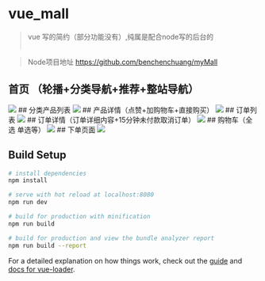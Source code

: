 # vue_mall

> vue 写的简约（部分功能没有）,纯属是配合node写的后台的<br/><br/>

> Node项目地址 https://github.com/benchenchuang/myMall

## 首页 （轮播+分类导航+推荐+整站导航）
 <img src="./src/assets/1-1.png"/>
## 分类产品列表
 <img src="./src/assets/1-2.png"/>
## 产品详情（点赞+加购物车+直接购买）
 <img src="./src/assets/1-3.png"/>
## 订单列表
 <img src="./src/assets/1-4.png"/>
## 订单详情（订单详细内容+15分钟未付款取消订单）
 <img src="./src/assets/1-5.png"/>
## 购物车（全选 单选等）
 <img src="./src/assets/1-6.png"/>
## 下单页面
 <img src="./src/assets/1-7.png"/>

## Build Setup

``` bash
# install dependencies
npm install

# serve with hot reload at localhost:8080
npm run dev

# build for production with minification
npm run build

# build for production and view the bundle analyzer report
npm run build --report
```

For a detailed explanation on how things work, check out the [guide](http://vuejs-templates.github.io/webpack/) and [docs for vue-loader](http://vuejs.github.io/vue-loader).
